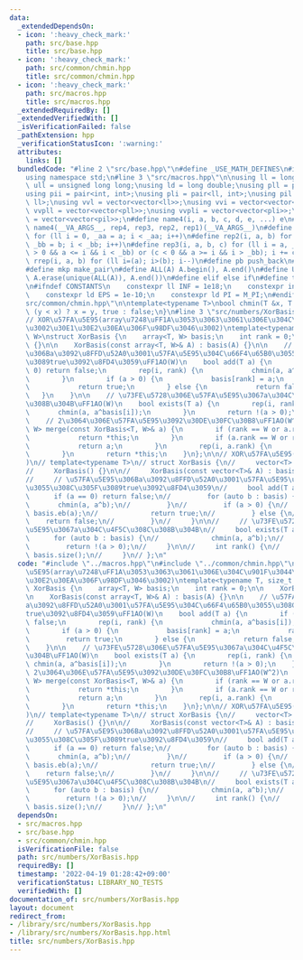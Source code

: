 ```yaml
---
data:
  _extendedDependsOn:
  - icon: ':heavy_check_mark:'
    path: src/base.hpp
    title: src/base.hpp
  - icon: ':heavy_check_mark:'
    path: src/common/chmin.hpp
    title: src/common/chmin.hpp
  - icon: ':heavy_check_mark:'
    path: src/macros.hpp
    title: src/macros.hpp
  _extendedRequiredBy: []
  _extendedVerifiedWith: []
  _isVerificationFailed: false
  _pathExtension: hpp
  _verificationStatusIcon: ':warning:'
  attributes:
    links: []
  bundledCode: "#line 2 \"src/base.hpp\"\n#define _USE_MATH_DEFINES\n#include <bits/stdc++.h>\n\
    using namespace std;\n#line 3 \"src/macros.hpp\"\n\nusing ll = long long;\nusing\
    \ ull = unsigned long long;\nusing ld = long double;\nusing pll = pair<ll, ll>;\n\
    using pii = pair<int, int>;\nusing pli = pair<ll, int>;\nusing pil = pair<int,\
    \ ll>;\nusing vvl = vector<vector<ll>>;\nusing vvi = vector<vector<int>>;\nusing\
    \ vvpll = vector<vector<pll>>;\nusing vvpli = vector<vector<pli>>;\nusing vvpil\
    \ = vector<vector<pil>>;\n#define name4(i, a, b, c, d, e, ...) e\n#define rep(...)\
    \ name4(__VA_ARGS__, rep4, rep3, rep2, rep1)(__VA_ARGS__)\n#define rep1(i, a)\
    \ for (ll i = 0, _aa = a; i < _aa; i++)\n#define rep2(i, a, b) for (ll i = a,\
    \ _bb = b; i < _bb; i++)\n#define rep3(i, a, b, c) for (ll i = a, _bb = b; (c\
    \ > 0 && a <= i && i < _bb) or (c < 0 && a >= i && i > _bb); i += c)\n#define\
    \ rrep(i, a, b) for (ll i=(a); i>(b); i--)\n#define pb push_back\n#define eb emplace_back\n\
    #define mkp make_pair\n#define ALL(A) A.begin(), A.end()\n#define UNIQUE(A) sort(ALL(A)),\
    \ A.erase(unique(ALL(A)), A.end())\n#define elif else if\n#define tostr to_string\n\
    \n#ifndef CONSTANTS\n    constexpr ll INF = 1e18;\n    constexpr int MOD = 1000000007;\n\
    \    constexpr ld EPS = 1e-10;\n    constexpr ld PI = M_PI;\n#endif\n#line 2 \"\
    src/common/chmin.hpp\"\n\ntemplate<typename T>\nbool chmin(T &x, T y) {\n    return\
    \ (y < x) ? x = y, true : false;\n}\n#line 3 \"src/numbers/XorBasis.hpp\"\n\n\
    // XOR\u57FA\u5E95(array\u7248\uFF1A\u3053\u3063\u3061\u306E\u304C\u901F\u3044\
    \u3002\u30E1\u30E2\u30EA\u306F\u98DF\u3046\u3002)\ntemplate<typename T, size_t\
    \ W>\nstruct XorBasis {\n    array<T, W> basis;\n    int rank = 0;\n\n    XorBasis()\
    \ {}\n\n    XorBasis(const array<T, W>& A) : basis(A) {}\n\n    // \u57FA\u5E95\
    \u306Ba\u3092\u8FFD\u52A0\u3001\u57FA\u5E95\u304C\u66F4\u65B0\u3055\u308C\u305F\
    \u3089true\u3092\u8FD4\u3059\uFF1AO(W)\n    bool add(T a) {\n        if (a ==\
    \ 0) return false;\n        rep(i, rank) {\n            chmin(a, a^basis[i]);\n\
    \        }\n        if (a > 0) {\n            basis[rank] = a;\n            rank++;\n\
    \            return true;\n        } else {\n            return false;\n     \
    \   }\n    }\n\n    // \u73FE\u5728\u306E\u57FA\u5E95\u3067a\u304C\u4F5C\u308C\
    \u308B\u304B\uFF1AO(W)\n    bool exists(T a) {\n        rep(i, rank) {\n     \
    \       chmin(a, a^basis[i]);\n        }\n        return !(a > 0);\n    }\n\n\
    \    // 2\u3064\u306E\u57FA\u5E95\u3092\u30DE\u30FC\u30B8\uFF1AO(W^2)\n    XorBasis<T,\
    \ W> merge(const XorBasis<T, W>& a) {\n        if (rank == W or a.rank == 0) {\n\
    \            return *this;\n        }\n        if (a.rank == W or rank == 0) {\n\
    \            return a;\n        }\n        rep(i, a.rank) {\n            add(a.basis[i]);\n\
    \        }\n        return *this;\n    }\n};\n\n// XOR\u57FA\u5E95(vector\u7248\
    )\n// template<typename T>\n// struct XorBasis {\n//     vector<T> basis;\n\n\
    //     XorBasis() {}\n\n//     XorBasis(const vector<T>& A) : basis(A) {}\n\n\
    //     // \u57FA\u5E95\u306Ba\u3092\u8FFD\u52A0\u3001\u57FA\u5E95\u304C\u66F4\u65B0\
    \u3055\u308C\u305F\u3089true\u3092\u8FD4\u3059\n//     bool add(T a) {\n//   \
    \      if (a == 0) return false;\n//         for (auto b : basis) {\n//      \
    \       chmin(a, a^b);\n//         }\n//         if (a > 0) {\n//            \
    \ basis.eb(a);\n//             return true;\n//         } else {\n//         \
    \    return false;\n//         }\n//     }\n\n//     // \u73FE\u5728\u306E\u57FA\
    \u5E95\u3067a\u304C\u4F5C\u308C\u308B\u304B\n//     bool exists(T a) {\n//   \
    \      for (auto b : basis) {\n//             chmin(a, a^b);\n//         }\n//\
    \         return !(a > 0);\n//     }\n\n//     int rank() {\n//         return\
    \ basis.size();\n//     }\n// };\n"
  code: "#include \"../macros.hpp\"\n#include \"../common/chmin.hpp\"\n\n// XOR\u57FA\
    \u5E95(array\u7248\uFF1A\u3053\u3063\u3061\u306E\u304C\u901F\u3044\u3002\u30E1\
    \u30E2\u30EA\u306F\u98DF\u3046\u3002)\ntemplate<typename T, size_t W>\nstruct\
    \ XorBasis {\n    array<T, W> basis;\n    int rank = 0;\n\n    XorBasis() {}\n\
    \n    XorBasis(const array<T, W>& A) : basis(A) {}\n\n    // \u57FA\u5E95\u306B\
    a\u3092\u8FFD\u52A0\u3001\u57FA\u5E95\u304C\u66F4\u65B0\u3055\u308C\u305F\u3089\
    true\u3092\u8FD4\u3059\uFF1AO(W)\n    bool add(T a) {\n        if (a == 0) return\
    \ false;\n        rep(i, rank) {\n            chmin(a, a^basis[i]);\n        }\n\
    \        if (a > 0) {\n            basis[rank] = a;\n            rank++;\n   \
    \         return true;\n        } else {\n            return false;\n        }\n\
    \    }\n\n    // \u73FE\u5728\u306E\u57FA\u5E95\u3067a\u304C\u4F5C\u308C\u308B\
    \u304B\uFF1AO(W)\n    bool exists(T a) {\n        rep(i, rank) {\n           \
    \ chmin(a, a^basis[i]);\n        }\n        return !(a > 0);\n    }\n\n    //\
    \ 2\u3064\u306E\u57FA\u5E95\u3092\u30DE\u30FC\u30B8\uFF1AO(W^2)\n    XorBasis<T,\
    \ W> merge(const XorBasis<T, W>& a) {\n        if (rank == W or a.rank == 0) {\n\
    \            return *this;\n        }\n        if (a.rank == W or rank == 0) {\n\
    \            return a;\n        }\n        rep(i, a.rank) {\n            add(a.basis[i]);\n\
    \        }\n        return *this;\n    }\n};\n\n// XOR\u57FA\u5E95(vector\u7248\
    )\n// template<typename T>\n// struct XorBasis {\n//     vector<T> basis;\n\n\
    //     XorBasis() {}\n\n//     XorBasis(const vector<T>& A) : basis(A) {}\n\n\
    //     // \u57FA\u5E95\u306Ba\u3092\u8FFD\u52A0\u3001\u57FA\u5E95\u304C\u66F4\u65B0\
    \u3055\u308C\u305F\u3089true\u3092\u8FD4\u3059\n//     bool add(T a) {\n//   \
    \      if (a == 0) return false;\n//         for (auto b : basis) {\n//      \
    \       chmin(a, a^b);\n//         }\n//         if (a > 0) {\n//            \
    \ basis.eb(a);\n//             return true;\n//         } else {\n//         \
    \    return false;\n//         }\n//     }\n\n//     // \u73FE\u5728\u306E\u57FA\
    \u5E95\u3067a\u304C\u4F5C\u308C\u308B\u304B\n//     bool exists(T a) {\n//   \
    \      for (auto b : basis) {\n//             chmin(a, a^b);\n//         }\n//\
    \         return !(a > 0);\n//     }\n\n//     int rank() {\n//         return\
    \ basis.size();\n//     }\n// };\n"
  dependsOn:
  - src/macros.hpp
  - src/base.hpp
  - src/common/chmin.hpp
  isVerificationFile: false
  path: src/numbers/XorBasis.hpp
  requiredBy: []
  timestamp: '2022-04-19 01:28:42+09:00'
  verificationStatus: LIBRARY_NO_TESTS
  verifiedWith: []
documentation_of: src/numbers/XorBasis.hpp
layout: document
redirect_from:
- /library/src/numbers/XorBasis.hpp
- /library/src/numbers/XorBasis.hpp.html
title: src/numbers/XorBasis.hpp
---
```

